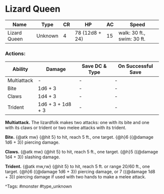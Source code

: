 # Lizard Queen

| Name | Type | CR | HP | AC | Speed |
|------|------|----|----|----|-------|
| Lizard Queen | Unknown | 4 | 78 (12d8 + 24) | 15 | walk: 30 ft., swim: 30 ft. |

### Actions:

| Ability | Damage | Save DC & Type | On Successful Save |
|---------|--------|----------------|--------------------|
| Multiattack | - | - | - |
| Bite | 1d6 + 3 | - | - |
| Claws | 1d4 + 3 | - | - |
| Trident | 1d6 + 3 + 1d8 + 3 | - | - |


**Multiattack.** The lizardfolk makes two attacks: one with its bite and one with its claws or trident or two melee attacks with its trident.

**Bite.** {@atk mw} {@hit 5} to hit, reach 5 ft., one target. {@h}6 ({@damage 1d6 + 3}) piercing damage.

**Claws.** {@atk mw} {@hit 5} to hit, reach 5 ft., one target. {@h}5 ({@damage 1d4 + 3}) slashing damage.

**Trident.** {@atk mw,rw} {@hit 5} to hit, reach 5 ft. or range 20/60 ft., one target. {@h}6 ({@damage 1d6 + 3}) piercing damage, or 7 ({@damage 1d8 + 3}) piercing damage if used with two hands to make a melee attack.

^Tags: #monster #type_unknown